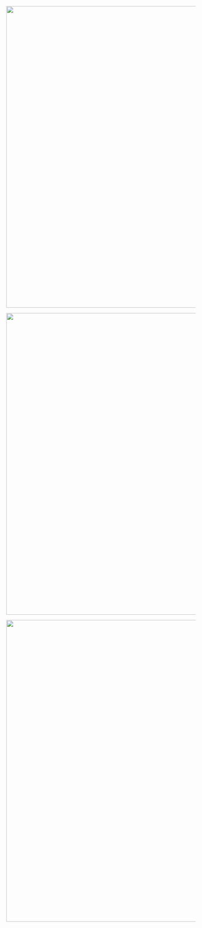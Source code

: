 <p align="center">
<img src="../img/Trimmed_test.gif" width="800">
</p>

<p align="center">
<img src="../img/Test_GIF_720p_12.5fps.gif" width="800">
</p>

<p align="center">
<img src="../img/Test_GIF_HD_10fps.gif" width="800">
</p>
